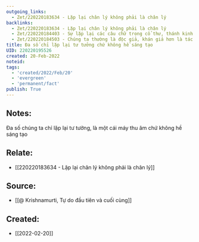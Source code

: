 ```yaml
---
outgoing_links:
  - Zet/220220183634 - Lặp lại chân lý không phải là chân lý
backlinks:
  - Zet/220220183634 - Lặp lại chân lý không phải là chân lý
  - Zet/220220184403 - Sự lặp lại các câu chữ trong cổ thư, thánh kinh không mang lại lợi ích gì
  - Zet/220220184503 - Chúng ta thường là độc giả, khán giả hơn là tác giả, diễn viên
title: Đa số chỉ lặp lại tư tưởng chứ không hề sáng tạo
UID: 220220195526
created: 20-Feb-2022
noteid:
tags:
  - 'created/2022/Feb/20'
  - 'evergreen'
  - 'permanent/fact'
publish: True
---
```

## Notes:
Đa số chúng ta chỉ lặp lại tư tưởng, là một cái máy thu âm chứ không hề sáng tạo

## Relate:
- [[220220183634 - Lặp lại chân lý không phải là chân lý]]

## Source:
- [[@ Krishnamurti, Tự do đầu tiên và cuối cùng]]




## Created:
- [[2022-02-20]]
